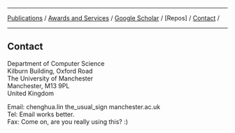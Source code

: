 ***

[Publications](./publication.md) /  [Awards and Services](./award-service.md) / [Google Scholar](https://scholar.google.com/citations?user=uoL1Wr0AAAAJ&hl=en) / [Repos] / [Contact](./contact.md) /

***

## Contact
Department of Computer Science  
Kilburn Building, Oxford Road  
The University of Manchester  
Manchester, M13 9PL  
United Kingdom  

Email: chenghua.lin the_usual_sign manchester.ac.uk  
Tel: Email works better.  
Fax: Come on, are you really using this? :)  

